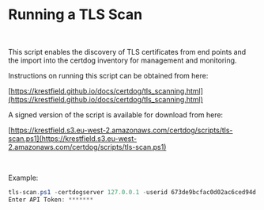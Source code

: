 # Running a TLS Scan

  <br>

This script enables the discovery of TLS certificates from end points and the import into the certdog inventory for management and monitoring.  

Instructions on running this script can be obtained from here:

[https://krestfield.github.io/docs/certdog/tls_scanning.html](https://krestfield.github.io/docs/certdog/tls_scanning.html)

A signed version of the script is available for download from here:

[https://krestfield.s3.eu-west-2.amazonaws.com/certdog/scripts/tls-scan.ps1](https://krestfield.s3.eu-west-2.amazonaws.com/certdog/scripts/tls-scan.ps1)

<br>

Example:

```powershell
tls-scan.ps1 -certdogserver 127.0.0.1 -userid 673de9bcfac0d02ac6ced94d -teamid 473df9bce6c0d02ac6cedd49 -ipstart 192.168.100.1 -ipend 192.168.100.255 -ports (443,80)
Enter API Token: *******
```



